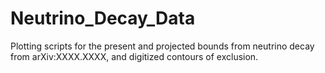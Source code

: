 # Neutrino_Decay_Data
Plotting scripts for the present and projected bounds from neutrino decay from arXiv:XXXX.XXXX, and digitized contours of exclusion.
